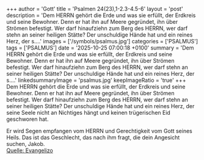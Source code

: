 +++
author = 'Gott'
title = 'Psalmen 24(23),1-2.3-4.5-6'
layout = 'post'
description = 'Dem HERRN gehört die Erde und was sie erfüllt, der Erdkreis und seine Bewohner. Denn er hat ihn auf Meere gegründet, ihn über Strömen befestigt. Wer darf hinaufziehn zum Berg des HERRN, wer darf stehn an seiner heiligen Stätte? Der unschuldige Hände hat und ein reines Herz, der s....'
images = ['/symbols/psalmus.jpg']
categories = ['PSALMUS']
tags = ['PSALMUS']
date = '2025-10-25 07:00:18 +0100'
summary = 'Dem HERRN gehört die Erde und was sie erfüllt, der Erdkreis und seine Bewohner. Denn er hat ihn auf Meere gegründet, ihn über Strömen befestigt. Wer darf hinaufziehn zum Berg des HERRN, wer darf stehn an seiner heiligen Stätte? Der unschuldige Hände hat und ein reines Herz, der s....'
linkedsummaryImage = 'psalmus.jpg'
keepImageRatio = 'true'
+++
Dem HERRN gehört die Erde und was sie erfüllt, der Erdkreis und seine Bewohner.
Denn er hat ihn auf Meere gegründet, ihn über Strömen befestigt.
Wer darf hinaufziehn zum Berg des HERRN, wer darf stehn an seiner heiligen Stätte?
Der unschuldige Hände hat und ein reines Herz, der seine Seele nicht an Nichtiges hängt und keinen trügerischen Eid geschworen hat.<!--more-->

Er wird Segen empfangen vom HERRN und Gerechtigkeit vom Gott seines Heils.
Das ist das Geschlecht, das nach ihm fragt, die dein Angesicht suchen, Jakob.<br> [Quelle: Evangelizo](https://evangeliumtagfuertag.org/DE/gospel)